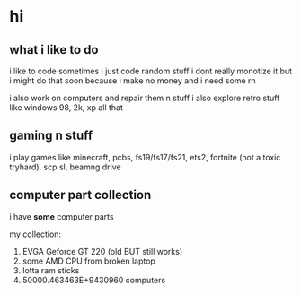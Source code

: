 # hi

## what i like to do
i like to code sometimes
i just code random stuff i dont really monotize it but i might do that soon because i make no money and i need some rn
   
i also work on computers and repair them n stuff
i also explore retro stuff like windows 98, 2k, xp all that

## gaming n stuff
i play games like minecraft, pcbs, fs19/fs17/fs21, ets2, fortnite (not a toxic tryhard), scp sl, beamng drive

## computer part collection
i have **some** computer parts
  
my collection:
1. EVGA Geforce GT 220 (old BUT still works)
2. some AMD CPU from broken laptop
3. lotta ram sticks
4. 50000.463463E+9430960 computers
